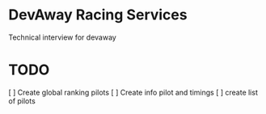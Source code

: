 # DevAway Racing Services

Technical interview for devaway

# TODO

[ ] Create global ranking pilots
[ ] Create info pilot and timings
[ ] create list of pilots
